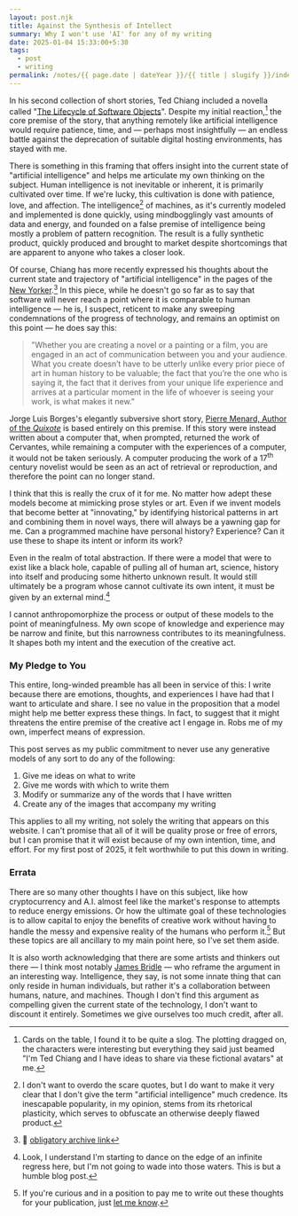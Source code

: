 ```yaml
---
layout: post.njk
title: Against the Synthesis of Intellect
summary: Why I won't use 'AI' for any of my writing
date: 2025-01-04 15:33:00+5:30
tags:
  - post
  - writing
permalink: /notes/{{ page.date | dateYear }}/{{ title | slugify }}/index.html
---
```


In his second collection of short stories, Ted Chiang included a novella called "[The Lifecycle of Software Objects](https://en.wikipedia.org/wiki/The_Lifecycle_of_Software_Objects)". Despite my initial reaction,[^1] the core premise of the story, that anything remotely like artificial intelligence would require patience, time, and — perhaps most insightfully — an endless battle against the deprecation of suitable digital hosting environments, has stayed with me.

There is something in this framing that offers insight into the current state of "artificial intelligence" and helps me articulate my own thinking on the subject. Human intelligence is not inevitable or inherent, it is primarily cultivated over time. If we're lucky, this cultivation is done with patience, love, and affection. The intelligence[^2] of machines, as it's currently modeled and implemented is done quickly, using mindbogglingly vast amounts of data and energy, and founded on a false premise of intelligence being mostly a problem of pattern recognition. The result is a fully synthetic product, quickly produced and brought to market despite shortcomings that are apparent to anyone who takes a closer look.

Of course, Chiang has more recently expressed his thoughts about the current state and trajectory of "artificial intelligence" in the pages of the [New Yorker](https://www.newyorker.com/culture/the-weekend-essay/why-ai-isnt-going-to-make-art).[^3] In this piece, while he doesn't go so far as to say that software will never reach a point where it is comparable to human intelligence — he is, I suspect, reticent to make any sweeping condemnations of the progress of technology, and remains an optimist on this point — he does say this:

> "Whether you are creating a novel or a painting or a film, you are engaged in an act of communication between you and your audience. What you create doesn’t have to be utterly unlike every prior piece of art in human history to be valuable; the fact that you’re the one who is saying it, the fact that it derives from your unique life experience and arrives at a particular moment in the life of whoever is seeing your work, is what makes it new."

Jorge Luis Borges's elegantly subversive short story, [Pierre Menard, Author of the _Quixote_](https://raley.english.ucsb.edu/wp-content/Engl10/Pierre-Menard.pdf) is based entirely on this premise. If this story were instead written about a computer that, when prompted, returned the work of Cervantes, while remaining a computer with the experiences of a computer, it would not be taken seriously. A computer producing the work of a 17<sup>th</sup> century novelist would be seen as an act of retrieval or reproduction, and therefore the point can no longer stand.

I think that this is really the crux of it for me. No matter how adept these models become at mimicking prose styles or art. Even if we invent models that become better at "innovating," by identifying historical patterns in art and combining them in novel ways, there will always be a yawning gap for me. Can a programmed machine have personal history? Experience? Can it use these to shape its intent or inform its work?

Even in the realm of total abstraction. If there were a model that were to exist like a black hole, capable of pulling all of human art, science, history into itself and producing some hitherto unknown result. It would still ultimately be a program whose cannot cultivate its own intent, it must be given by an external mind.[^4]

I cannot anthropomorphize the process or output of these models to the point of meaningfulness. My own scope of knowledge and experience may be narrow and finite, but this narrowness contributes to its meaningfulness. It shapes both my intent and the execution of the creative act.

### My Pledge to You

This entire, long-winded preamble has all been in service of this: I write because there are emotions, thoughts, and experiences I have had that I want to articulate and share. I see no value in the proposition that a model might help me better express these things. In fact, to suggest that it might threatens the entire premise of the creative act I engage in. Robs me of my own, imperfect means of expression.

This post serves as my public commitment to never use any generative models of any sort to do any of the following:
1. Give me ideas on what to write
2. Give me words with which to write them
3. Modify or summarize any of the words that I have written
4. Create any of the images that accompany my writing

This applies to all my writing, not solely the writing that appears on this website. I can't promise that all of it will be quality prose or free of errors, but I can promise that it will exist because of my own intention, time, and effort. For my first post of 2025, it felt worthwhile to put this down in writing.

### Errata

There are so many other thoughts I have on this subject, like how cryptocurrency and A.I. almost feel like the market's response to attempts to reduce energy emissions. Or how the ultimate goal of these technologies is to allow capital to enjoy the benefits of creative work without having to handle the messy and expensive reality of the humans who perform it.[^5] But these topics are all ancillary to my main point here, so I've set them aside.

It is also worth acknowledging that there are some artists and thinkers out there — I think most notably [James Bridle](https://en.wikipedia.org/wiki/Ways_of_Being) — who reframe the argument in an interesting way. Intelligence, they say, is not some innate thing that can only reside in human individuals, but rather it's a collaboration between humans, nature, and machines. Though I don't find this argument as compelling given the current state of the technology, I don't want to discount it entirely. Sometimes we give ourselves too much credit, after all.


[^1]: Cards on the table, I found it to be quite a slog. The plotting dragged on, the characters were interesting but everything they said just beamed "I'm Ted Chiang and I have ideas to share via these fictional avatars" at me.
[^2]: I don't want to overdo the scare quotes, but I do want to make it very clear that I don't give the term "artificial intelligence" much credence. Its inescapable popularity, in my opinion, stems from its rhetorical plasticity, which serves to obfuscate an otherwise deeply flawed product.
[^3]: 💾 [obligatory archive link](https://web.archive.org/web/20240925023528/https://www.newyorker.com/culture/the-weekend-essay/why-ai-isnt-going-to-make-art)
[^4]: Look, I understand I'm starting to dance on the edge of an infinite regress here, but I'm not going to wade into those waters. This is but a humble blog post.
[^5]: If you're curious and in a position to pay me to write out these thoughts for your publication, just [let me know](mailto:josh@cyberb.space).
